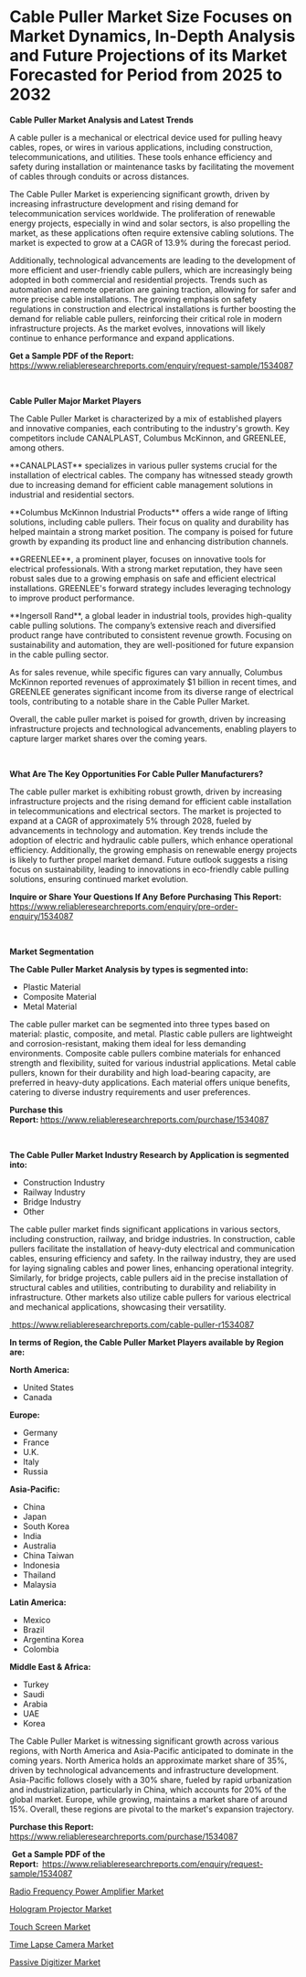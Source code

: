 <p><h1>Cable Puller Market Size Focuses on Market Dynamics, In-Depth Analysis and Future Projections of its Market Forecasted for Period from 2025 to 2032</h1></p><p><strong>Cable Puller Market Analysis and Latest Trends</strong></p>
<p><p>A cable puller is a mechanical or electrical device used for pulling heavy cables, ropes, or wires in various applications, including construction, telecommunications, and utilities. These tools enhance efficiency and safety during installation or maintenance tasks by facilitating the movement of cables through conduits or across distances.</p><p>The Cable Puller Market is experiencing significant growth, driven by increasing infrastructure development and rising demand for telecommunication services worldwide. The proliferation of renewable energy projects, especially in wind and solar sectors, is also propelling the market, as these applications often require extensive cabling solutions. The market is expected to grow at a CAGR of 13.9% during the forecast period. </p><p>Additionally, technological advancements are leading to the development of more efficient and user-friendly cable pullers, which are increasingly being adopted in both commercial and residential projects. Trends such as automation and remote operation are gaining traction, allowing for safer and more precise cable installations. The growing emphasis on safety regulations in construction and electrical installations is further boosting the demand for reliable cable pullers, reinforcing their critical role in modern infrastructure projects. As the market evolves, innovations will likely continue to enhance performance and expand applications.</p></p>
<p><strong>Get a Sample PDF of the Report:&nbsp;</strong> <a href="https://www.reliableresearchreports.com/enquiry/request-sample/1534087?utm_campaign=28&utm_medium=2&utm_source=Github&utm_content=ia&utm_term=10022025&utm_id=cable-puller">https://www.reliableresearchreports.com/enquiry/request-sample/1534087</a></p>
<p>&nbsp;</p>
<p><strong>Cable Puller Major Market Players</strong></p>
<p><p>The Cable Puller Market is characterized by a mix of established players and innovative companies, each contributing to the industry's growth. Key competitors include CANALPLAST, Columbus McKinnon, and GREENLEE, among others.</p><p>**CANALPLAST** specializes in various puller systems crucial for the installation of electrical cables. The company has witnessed steady growth due to increasing demand for efficient cable management solutions in industrial and residential sectors.</p><p>**Columbus McKinnon Industrial Products** offers a wide range of lifting solutions, including cable pullers. Their focus on quality and durability has helped maintain a strong market position. The company is poised for future growth by expanding its product line and enhancing distribution channels.</p><p>**GREENLEE**, a prominent player, focuses on innovative tools for electrical professionals. With a strong market reputation, they have seen robust sales due to a growing emphasis on safe and efficient electrical installations. GREENLEE's forward strategy includes leveraging technology to improve product performance.</p><p>**Ingersoll Rand**, a global leader in industrial tools, provides high-quality cable pulling solutions. The company’s extensive reach and diversified product range have contributed to consistent revenue growth. Focusing on sustainability and automation, they are well-positioned for future expansion in the cable pulling sector.</p><p>As for sales revenue, while specific figures can vary annually, Columbus McKinnon reported revenues of approximately $1 billion in recent times, and GREENLEE generates significant income from its diverse range of electrical tools, contributing to a notable share in the Cable Puller Market.</p><p>Overall, the cable puller market is poised for growth, driven by increasing infrastructure projects and technological advancements, enabling players to capture larger market shares over the coming years.</p></p>
<p>&nbsp;</p>
<p><strong>What Are The Key Opportunities For Cable Puller Manufacturers?</strong></p>
<p><p>The cable puller market is exhibiting robust growth, driven by increasing infrastructure projects and the rising demand for efficient cable installation in telecommunications and electrical sectors. The market is projected to expand at a CAGR of approximately 5% through 2028, fueled by advancements in technology and automation. Key trends include the adoption of electric and hydraulic cable pullers, which enhance operational efficiency. Additionally, the growing emphasis on renewable energy projects is likely to further propel market demand. Future outlook suggests a rising focus on sustainability, leading to innovations in eco-friendly cable pulling solutions, ensuring continued market evolution.</p></p>
<p><strong>Inquire or Share Your Questions If Any Before Purchasing This Report:</strong> <a href="https://www.reliableresearchreports.com/enquiry/pre-order-enquiry/1534087?utm_campaign=28&utm_medium=2&utm_source=Github&utm_content=ia&utm_term=10022025&utm_id=cable-puller">https://www.reliableresearchreports.com/enquiry/pre-order-enquiry/1534087</a></p>
<p>&nbsp;</p>
<p><strong>Market Segmentation</strong></p>
<p><strong>The Cable Puller Market Analysis by types is segmented into:</strong></p>
<p><ul><li>Plastic Material</li><li>Composite Material</li><li>Metal Material</li></ul></p>
<p><p>The cable puller market can be segmented into three types based on material: plastic, composite, and metal. Plastic cable pullers are lightweight and corrosion-resistant, making them ideal for less demanding environments. Composite cable pullers combine materials for enhanced strength and flexibility, suited for various industrial applications. Metal cable pullers, known for their durability and high load-bearing capacity, are preferred in heavy-duty applications. Each material offers unique benefits, catering to diverse industry requirements and user preferences.</p></p>
<p><strong>Purchase this Report:&nbsp;</strong><a href="https://www.reliableresearchreports.com/purchase/1534087?utm_campaign=28&utm_medium=2&utm_source=Github&utm_content=ia&utm_term=10022025&utm_id=cable-puller">https://www.reliableresearchreports.com/purchase/1534087</a></p>
<p>&nbsp;</p>
<p><strong>The Cable Puller Market Industry Research by Application is segmented into:</strong></p>
<p><ul><li>Construction Industry</li><li>Railway Industry</li><li>Bridge Industry</li><li>Other</li></ul></p>
<p><p>The cable puller market finds significant applications in various sectors, including construction, railway, and bridge industries. In construction, cable pullers facilitate the installation of heavy-duty electrical and communication cables, ensuring efficiency and safety. In the railway industry, they are used for laying signaling cables and power lines, enhancing operational integrity. Similarly, for bridge projects, cable pullers aid in the precise installation of structural cables and utilities, contributing to durability and reliability in infrastructure. Other markets also utilize cable pullers for various electrical and mechanical applications, showcasing their versatility.</p></p>
<p><a href="https://www.reliableresearchreports.com/cable-puller-r1534087?utm_campaign=28&utm_medium=2&utm_source=Github&utm_content=ia&utm_term=10022025&utm_id=cable-puller">&nbsp;https://www.reliableresearchreports.com/cable-puller-r1534087</a></p>
<p><strong>In terms of Region, the Cable Puller Market Players available by Region are:</strong></p>
<p>
    <p> <strong> North America: </strong>
        <ul>
            <li>United States</li>
            <li>Canada</li>
        </ul>
        </p> 
    <p> <strong> Europe: </strong>
        <ul>
            <li>Germany</li>
            <li>France</li>
            <li>U.K.</li>
            <li>Italy</li>
            <li>Russia</li>
        </ul>
        </p> 
    <p> <strong> Asia-Pacific: </strong>
        <ul>
            <li>China</li>
            <li>Japan</li>
            <li>South Korea</li>
            <li>India</li>
            <li>Australia</li>
            <li>China Taiwan</li>
            <li>Indonesia</li>
            <li>Thailand</li>
            <li>Malaysia</li>
        </ul>
        </p> 
    <p> <strong> Latin America: </strong>
        <ul>
            <li>Mexico</li>
            <li>Brazil</li>
            <li>Argentina Korea</li>
            <li>Colombia</li>
        </ul>
        </p> 
    <p> <strong> Middle East & Africa: </strong>
        <ul>
            <li>Turkey</li>
            <li>Saudi</li>
            <li>Arabia</li>
            <li>UAE</li>
            <li>Korea</li>
        </ul>
    </p>
    </p>
<p><p>The Cable Puller Market is witnessing significant growth across various regions, with North America and Asia-Pacific anticipated to dominate in the coming years. North America holds an approximate market share of 35%, driven by technological advancements and infrastructure development. Asia-Pacific follows closely with a 30% share, fueled by rapid urbanization and industrialization, particularly in China, which accounts for 20% of the global market. Europe, while growing, maintains a market share of around 15%. Overall, these regions are pivotal to the market's expansion trajectory.</p></p>
<p><strong>Purchase this Report: </strong><a href="https://www.reliableresearchreports.com/purchase/1534087?utm_campaign=28&utm_medium=2&utm_source=Github&utm_content=ia&utm_term=10022025&utm_id=cable-puller">https://www.reliableresearchreports.com/purchase/1534087</a></p>
<p>&nbsp;<strong>Get a Sample PDF of the Report:&nbsp;&nbsp;</strong><a href="https://www.reliableresearchreports.com/enquiry/request-sample/1534087?utm_campaign=28&utm_medium=2&utm_source=Github&utm_content=ia&utm_term=10022025&utm_id=cable-puller">https://www.reliableresearchreports.com/enquiry/request-sample/1534087</a></p>
<p><strong></strong></p>
<p><p><a href="https://github.com/ajatawlasta/Market-Research-Report-List-1/blob/main/radio-frequency-power-amplifier-market.md?utm_campaign=28&utm_medium=2&utm_source=Github&utm_content=ia&utm_term=10022025&utm_id=cable-puller">Radio Frequency Power Amplifier Market</a></p><p><a href="https://github.com/semiensamuel72378/Market-Research-Report-List-1/blob/main/hologram-projector-market.md?utm_campaign=28&utm_medium=2&utm_source=Github&utm_content=ia&utm_term=10022025&utm_id=cable-puller">Hologram Projector Market</a></p><p><a href="https://github.com/locarol73/Market-Research-Report-List-1/blob/main/touch-screen-market.md?utm_campaign=28&utm_medium=2&utm_source=Github&utm_content=ia&utm_term=10022025&utm_id=cable-puller">Touch Screen Market</a></p><p><a href="https://github.com/rileymgdorcas/Market-Research-Report-List-1/blob/main/time-lapse-camera-market.md?utm_campaign=28&utm_medium=2&utm_source=Github&utm_content=ia&utm_term=10022025&utm_id=cable-puller">Time Lapse Camera Market</a></p><p><a href="https://github.com/lehumiston1971679/Market-Research-Report-List-1/blob/main/passive-digitizer-market.md?utm_campaign=28&utm_medium=2&utm_source=Github&utm_content=ia&utm_term=10022025&utm_id=cable-puller">Passive Digitizer Market</a></p></p>